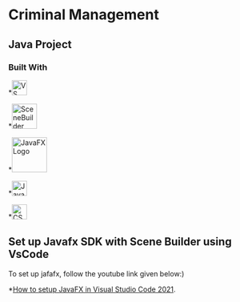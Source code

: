 # Criminal Management

## Java Project

### Built With

*[<img src="https://upload.wikimedia.org/wikipedia/commons/9/9a/Visual_Studio_Code_1.35_icon.svg" alt="VS Code Logo" width="30">](https://code.visualstudio.com/)

*[<img src="https://upload.wikimedia.org/wikipedia/commons/0/04/SceneBuilder_Logo.png" alt="SceneBuilder Logo" width="50">](https://gluonhq.com/products/scene-builder/)

*[<img src="https://upload.wikimedia.org/wikipedia/en/c/cc/JavaFX_Logo.png" alt="JavaFX Logo" width="70">](https://gluonhq.com/products/javafx/)

*[<img src="https://upload.wikimedia.org/wikipedia/en/3/30/Java_programming_language_logo.svg" alt="Java Logo" width="30">](https://www.java.com/en/)

*[<img src="https://upload.wikimedia.org/wikipedia/commons/d/d5/CSS3_logo_and_wordmark.svg" alt="CSS Logo" width="30">](https://your_link_here)

Set up Javafx SDK with Scene Builder using VsCode
-----------

To set up jafafx, follow the youtube link given below:)

*[How to setup JavaFX in Visual Studio Code 2021](https://youtu.be/AubJaosfI-0?si=2DZRfaU6Y4HB1JJ6).
